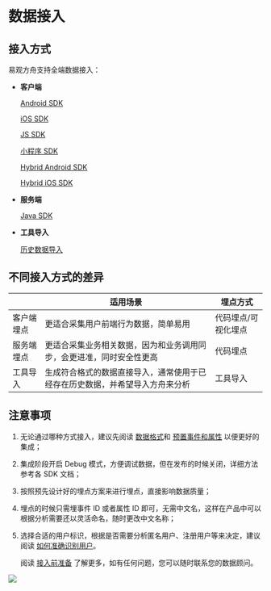 # 数据接入

## 接入方式

易观方舟支持全端数据接入：

* **客户端**

   [Android SDK](./sdk-android.md)

   [iOS SDK](./sdk-ios.md)

   [JS SDK](./sdk-js.md)

   [小程序 SDK](./sdk-wx.md)

   [Hybrid Android SDK](./sdk-hybrid-android.md)

   [Hybrid iOS SDK](./sdk-hybrid-ios.md)

* **服务端**

    [Java SDK](./sdk-java.md)

* **工具导入**

    [历史数据导入](./tool-import.md)

## 不同接入方式的差异

|            | 适用场景                                                     | 埋点方式            |
| ---------- | ------------------------------------------------------------ | ------------------- |
| 客户端埋点 | 更适合采集用户前端行为数据，简单易用                         | 代码埋点/可视化埋点 |
| 服务端埋点 | 更适合采集业务相关数据，因为和业务调用同步，会更进准，同时安全性更高 | 代码埋点            |
| 工具导入   | 生成符合格式的数据直接导入，通常使用于已经存在历史数据，并希望导入方舟来分析 | 工具导入            |

## 注意事项

1. 无论通过哪种方式接入，建议先阅读 [数据格式](./integration-data-type.md)和 [预置事件和属性](./integration-default-data.md) 以便更好的集成；

2. 集成阶段开启 Debug 模式，方便调试数据，但在发布的时候关闭，详细方法参考各 SDK 文档；

3. 按照预先设计好的埋点方案来进行埋点，直接影响数据质量；

4. 埋点的时候只需埋事件 ID 或者属性 ID 即可，无需中文名，这样在产品中可以根据分析需要还以灵活命名，随时更改中文名称；

5. 选择合适的用户标识，根据是否需要分析匿名用户、注册用户等来决定，建议阅读 [如何准确识别用户](/integration-user-identify.md)。

   阅读 [接入前准备](./integration-prepare.md) 了解更多，如有任何问题，您可以随时联系您的数据顾问。

[![ ](https://imguserradar.analysys.cn/fangzhou/img/2019/01/201901151711159657.jpeg)](https://ark.analysys.cn/view/sign/signup.html?campaign_id=2111486795&utm_campaign=%E6%96%87%E6%A1%A3%E6%B3%A8%E5%86%8C&utm_medium=%E8%87%AA%E5%AA%92%E4%BD%93&utm_source=%E6%96%87%E6%A1%A3&utm_content=&utm_term=)